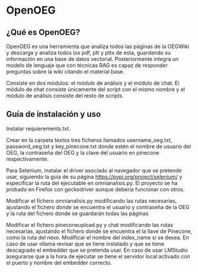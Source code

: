 # OpenOEG

## ¿Qué es OpenOEG?

OpenOEG es una herramienta que analiza todos las páginas de la OEGWiki y descarga y analiza todos los pdf, ptt y pttx de esta, guardando su información en una base de datos vectorial. Posteriormente integra un modelo de lenguaje que con técnicas RAG es capaz de responder preguntas sobre la wiki citando el material base. 

Consiste en dos módulos: el módulo de análisis y el módulo de chat. El módulo de chat consiste únicamente del script con el mismo nombre y el módulo de análisis consiste del resto de scripts.

## Guía de instalación y uso

Instalar requierements.txt.

Crear en la carpeta textos tres ficheros llamados username_oeg.txt, password_oeg.txt y key_pinecone.txt donde estén el nombre de usuario del OEG, la contraseña del OEG y la clave del usuario en pinecone respectivamente.

Para Selenium, instalar el driver asociado al navegador que se pretende usar, siguiendo la guía de su página https://pypi.org/project/selenium/ y especificar la ruta del ejecutable en omnianalisis.py. El proyecto se ha probado en Firefox con geckodriver aunque debería funcionar con otros.

Modificar el fichero omnianalisis.py modificando las rutas necesarias, ajustando el fichero donde se encuentra el usuario y contraseña de la OEG y la ruta del fichero donde se guardarán todas las páginas 

Modificar el fichero pineconeupload.py y chat modificando las rutas necesarias, ajustando el fichero donde se encuentra el la llave de Pinecone, como la ruta del nexo. Modificar el nombre del index_name si se desea.
En caso de usar ollama revisar que se tiene instalado y que se tiene descagrado el embedder que se pretenda usar.
En caso de usar LMStudio asegurarse que a la hora de ejecutar se tiene el servidor local activado con el puerto y nombre del embedder correcto.
